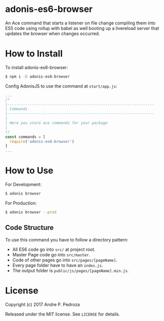 
adonis-es6-browser
===============

An Ace command that  starts a listener on file change compiling them into ES5 code using rollup with babel as well booting up a livereload server that updates the browser when changes occurred.

# How to Install

To install adonis-es6-browser:

```sh
$ npm i -D adonis-es6-browser
```

Config AdonisJS to use the command at `start/app.js`:
```js
...
/*
|------------------------------------------------------------------
| Commands
|------------------------------------------------------------------
|
| Here you store ace commands for your package
|
*/
const commands = [
  require('adonis-es6-browser')
]
...
```
# How to Use

For Development:

```sh
$ adonis browser
```

For Production:

```sh
$ adonis browser --prod
```

## Code Structure

To use this command you have to follow a directory pattern:

 - All ES6 code go into `src/` at project root.
 - Master Page code go into `src/master`.
 - Code of other pages go into `src/pages/[pageName]`.
 - Every page folder have to have an `index.js`.
 - The output folder is `public/js/pages/[pageName].min.js`.



# License

Copyright (c) 2017 Andre P. Pedroza

Released under the MIT license. See `LICENSE` for details.
